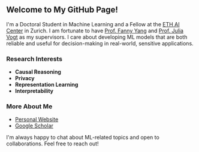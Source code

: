## Welcome to My GitHub Page!

I'm a Doctoral Student in Machine Learning and a Fellow at the [ETH AI Center](https://ai.ethz.ch/) in Zurich. I am fortunate to have [Prof. Fanny Yang](https://sml.inf.ethz.ch/group/fannyy/) and [Prof. Julia Vogt](https://mds.inf.ethz.ch/team/detail/julia-vogt/) as my supervisors. I care about developing ML models that are both reliable and useful for decision-making in real-world, sensitive applications.

### Research Interests

- **Causal Reasoning**
- **Privacy**
- **Representation Learning**
- **Interpretability**

### More About Me

- [Personal Website](https://sml.inf.ethz.ch/group/javiera/)
- [Google Scholar](https://scholar.google.es/citations?user=gGHkUhkAAAAJ&hl=es)

I'm always happy to chat about ML-related topics and open to collaborations. Feel free to reach out!






